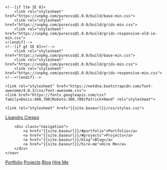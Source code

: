<!DOCTYPE html>
<html lang="en">
<head>
    <meta charset="utf-8">
    <meta name="viewport" content="width=device-width, initial-scale=1.0">
    <meta name="description" content="Independent game programmer from Argentina.">
    <title>Lisandro Crespo</title>
 
    <!--[if lte IE 8]>
        <link rel="stylesheet" href="https://unpkg.com/purecss@1.0.0/build/base-min.css">
        <link rel="stylesheet" href="https://unpkg.com/purecss@1.0.0/build/grids-min.css">
        <link rel="stylesheet" href="https://unpkg.com/purecss@1.0.0/build/grids-responsive-old-ie-min.css">
    <![endif]-->
    <!--[if gt IE 8]><!-->
        <link rel="stylesheet" href="https://unpkg.com/purecss@1.0.0/build/base-min.css">
        <link rel="stylesheet" href="https://unpkg.com/purecss@1.0.0/build/grids-min.css">
        <link rel="stylesheet" href="https://unpkg.com/purecss@1.0.0/build/grids-responsive-min.css">
    <!--<![endif]-->
 
    <link rel="stylesheet" href="https://netdna.bootstrapcdn.com/font-awesome/4.0.3/css/font-awesome.css">
    <link href="https://fonts.googleapis.com/css?family=Dosis:400,700|Roboto:300,700|Patrick+Hand" rel="stylesheet">
 
    <link rel="stylesheet" href="{{site.baseurl}}/css/styles.css">
</head>
    
<body>
    
<div class="header" id="header">
    <i class="fa fa-bars bars" aria-hidden="true" onclick="openNav()"></i>
    <nav>
        <a class="logo" href="{{site.baseurl}}/#"><span>L</span>isandro <span>C</span>respo</a>
 
        <div class="navigation">
            <a href="{{site.baseurl}}/#portfolio">Portfolio</a>
            <a href="{{site.baseurl}}/#projects">Projects</a>
            <a href="{{site.baseurl}}/blog">Blog</a>
            <a href="{{site.baseurl}}/hire-me">Hire Me</a>
        </div>
    </nav>
</div>
 
<nav>
    <div class="nav side-navigation" id="navbar">
        <a href="{{site.baseurl}}/#portfolio" onclick="closeNav()">Portfolio</a>
        <a href="{{site.baseurl}}/#projects" onclick="closeNav()">Projects</a>
        <a href="{{site.baseurl}}/blog" onclick="closeNav()">Blog</a>
        <a href="{{site.baseurl}}/hire-me" onclick="closeNav()">Hire Me</a>
    </div>
</nav>
    
<div class="shadow" id="shadow" onclick="closeNav()"></div>